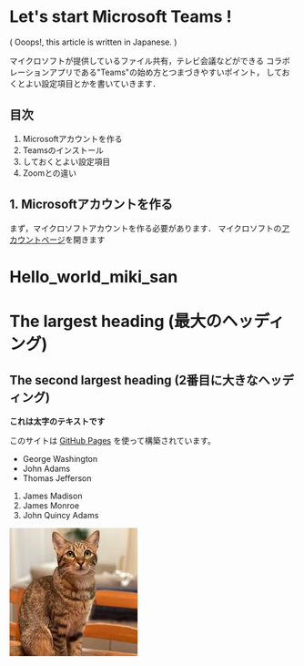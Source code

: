 # Let's start Microsoft Teams !

( Ooops!, this article is written in Japanese. )

マイクロソフトが提供しているファイル共有，テレビ会議などができる
コラボレーションアプリである"Teams"の始め方とつまづきやすいポイント，
しておくとよい設定項目とかを書いていきます．


## 目次

1. Microsoftアカウントを作る
2. Teamsのインストール
3. しておくとよい設定項目
4. Zoomとの違い


## 1. Microsoftアカウントを作る

まず，マイクロソフトアカウントを作る必要があります．
マイクロソフトの[アカウントページ](https://account.microsoft.com/account/Account?ru=https%3A%2F%2Faccount.microsoft.com%2F&destrt=home-index)を開きます







# Hello_world_miki_san

# The largest heading (最大のヘッディング)
## The second largest heading (2番目に大きなヘッディング)

**これは太字のテキストです**

このサイトは [GitHub Pages](https://pages.github.com/) を使って構築されています。

- George Washington
- John Adams
- Thomas Jefferson

1. James Madison
2. James Monroe
3. John Quincy Adams

![alt内容（マウスカーソルが当たったときの表示テキスト）](images/1.jpg)